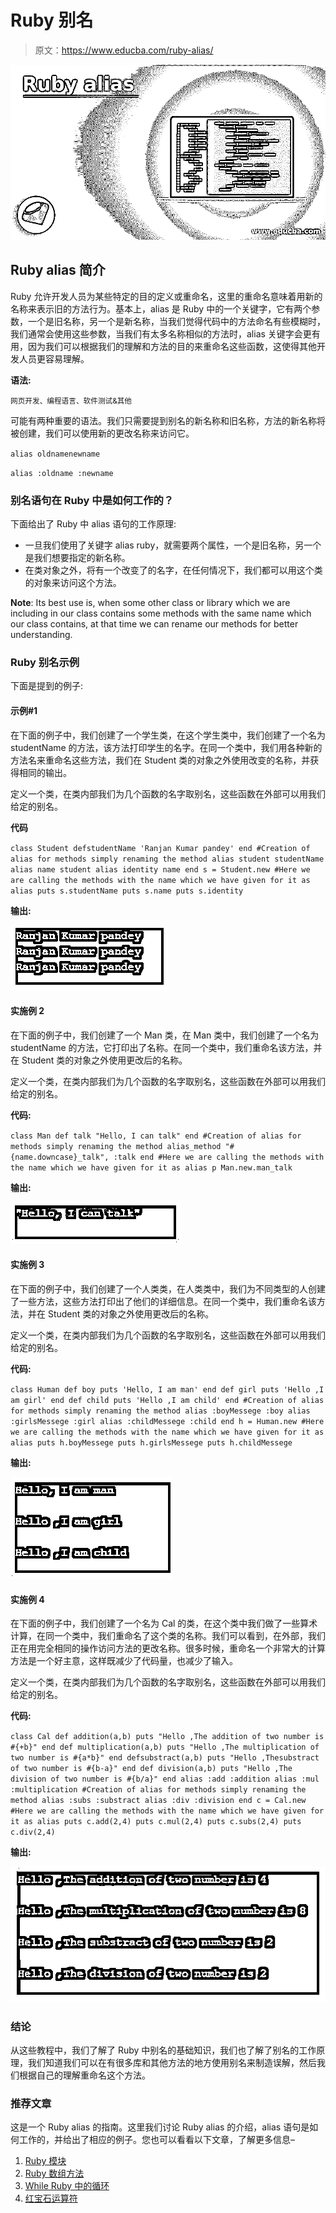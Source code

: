 # Ruby 别名

> 原文：<https://www.educba.com/ruby-alias/>

![Ruby alias](img/066ab1b0153fcf6959fbed5c3728d32d.png)



## Ruby alias 简介

Ruby 允许开发人员为某些特定的目的定义或重命名，这里的重命名意味着用新的名称来表示旧的方法行为。基本上，alias 是 Ruby 中的一个关键字，它有两个参数，一个是旧名称，另一个是新名称，当我们觉得代码中的方法命名有些模糊时，我们通常会使用这些参数，当我们有太多名称相似的方法时，alias 关键字会更有用，因为我们可以根据我们的理解和方法的目的来重命名这些函数，这使得其他开发人员更容易理解。

**语法:**

<small>网页开发、编程语言、软件测试&其他</small>

可能有两种重要的语法。我们只需要提到别名的新名称和旧名称，方法的新名称将被创建，我们可以使用新的更改名称来访问它。

`alias oldnamenewname`

`alias :oldname :newname`

### 别名语句在 Ruby 中是如何工作的？

下面给出了 Ruby 中 alias 语句的工作原理:

*   一旦我们使用了关键字 alias ruby，就需要两个属性，一个是旧名称，另一个是我们想要指定的新名称。
*   在类对象之外，将有一个改变了的名字，在任何情况下，我们都可以用这个类的对象来访问这个方法。

**Note**: Its best use is, when some other class or library which we are including in our class contains some methods with the same name which our class contains, at that time we can rename our methods for better understanding.

### Ruby 别名示例

下面是提到的例子:

#### 示例#1

在下面的例子中，我们创建了一个学生类，在这个学生类中，我们创建了一个名为 studentName 的方法，该方法打印学生的名字。在同一个类中，我们用各种新的方法名来重命名这些方法，我们在 Student 类的对象之外使用改变的名称，并获得相同的输出。

定义一个类，在类内部我们为几个函数的名字取别名，这些函数在外部可以用我们给定的别名。

**代码**

`class Student
defstudentName
'Ranjan Kumar pandey'
end
#Creation of alias for methods simply renaming the method
alias student studentName
alias name student
alias identity name
end
s = Student.new
#Here we are calling the methods with the name which we have given for it as alias
puts s.studentName
puts s.name
puts s.identity`

**输出:**

![Ruby alias](img/6d8cec3cefaab20a37eed810bc5164ce.png)



#### 实施例 2

在下面的例子中，我们创建了一个 Man 类，在 Man 类中，我们创建了一个名为 studentName 的方法，它打印出了名称。在同一个类中，我们重命名该方法，并在 Student 类的对象之外使用更改后的名称。

定义一个类，在类内部我们为几个函数的名字取别名，这些函数在外部可以用我们给定的别名。

**代码:**

`class Man
def talk
"Hello, I can talk"
end
#Creation of alias for methods simply renaming the method
alias_method "#{name.downcase}_talk", :talk
end
#Here we are calling the methods with the name which we have given for it as alias
p Man.new.man_talk`

**输出:**

![ruby alias 2](img/77f0f6f308681ae8aa87ee417918bee7.png)



#### 实施例 3

在下面的例子中，我们创建了一个人类类，在人类类中，我们为不同类型的人创建了一些方法，这些方法打印出了他们的详细信息。在同一个类中，我们重命名该方法，并在 Student 类的对象之外使用更改后的名称。

定义一个类，在类内部我们为几个函数的名字取别名，这些函数在外部可以用我们给定的别名。

**代码:**

`class Human
def boy
puts 'Hello, I am man'
end
def girl
puts 'Hello ,I am girl'
end
def child
puts 'Hello ,I am child'
end
#Creation of alias for methods simply renaming the method
alias :boyMessege :boy
alias :girlsMessege :girl
alias :childMessege :child
end
h = Human.new
#Here we are calling the methods with the name which we have given for it as alias
puts h.boyMessege
puts h.girlsMessege
puts h.childMessege`

**输出:**

![created a Human class](img/72f0b3c52b003542b8f76f442303494f.png)



#### 实施例 4

在下面的例子中，我们创建了一个名为 Cal 的类，在这个类中我们做了一些算术计算，在同一个类中，我们重命名了这个类的名称。我们可以看到，在外部，我们正在用完全相同的操作访问方法的更改名称。很多时候，重命名一个非常大的计算方法是一个好主意，这样既减少了代码量，也减少了输入。

定义一个类，在类内部我们为几个函数的名字取别名，这些函数在外部可以用我们给定的别名。

**代码:**

`class Cal
def addition(a,b)
puts "Hello ,The addition of two number is #{+b}"
end
def multiplication(a,b)
puts "Hello ,The multiplication of two number is #{a*b}"
end
defsubstract(a,b)
puts "Hello ,Thesubstract of two number is #{b-a}"
end
def division(a,b)
puts "Hello ,The division of two number is #{b/a}"
end
alias :add :addition
alias :mul :multiplication
#Creation of alias for methods simply renaming the method
alias :subs :substract
alias :div :division
end
c = Cal.new
#Here we are calling the methods with the name which we have given for it as alias
puts c.add(2,4)
puts c.mul(2,4)
puts c.subs(2,4)
puts c.div(2,4)`

**输出:**

![created a class called Cal](img/1bd2045ae650694058a1b08c282d1b43.png)



### **结论**

从这些教程中，我们了解了 Ruby 中别名的基础知识，我们也了解了别名的工作原理，我们知道我们可以在有很多库和其他方法的地方使用别名来制造误解，然后我们根据自己的理解重命名这个方法。

### 推荐文章

这是一个 Ruby alias 的指南。这里我们讨论 Ruby alias 的介绍，alias 语句是如何工作的，并给出了相应的例子。您也可以看看以下文章，了解更多信息–

1.  [Ruby 模块](https://www.educba.com/ruby-modules/)
2.  [Ruby 数组方法](https://www.educba.com/ruby-array-methods/)
3.  [While Ruby 中的循环](https://www.educba.com/while-loop-in-ruby/)
4.  [红宝石运算符](https://www.educba.com/ruby-operators/)





